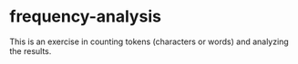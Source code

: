 # frequency-analysis
This is an exercise in counting tokens (characters or words) and analyzing the results.
